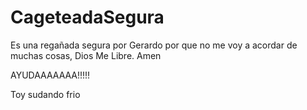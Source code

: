 # CageteadaSegura
Es una regañada segura por Gerardo por que no me voy a acordar de muchas cosas, Dios Me Libre. Amen

AYUDAAAAAAA!!!!!


Toy sudando frio
